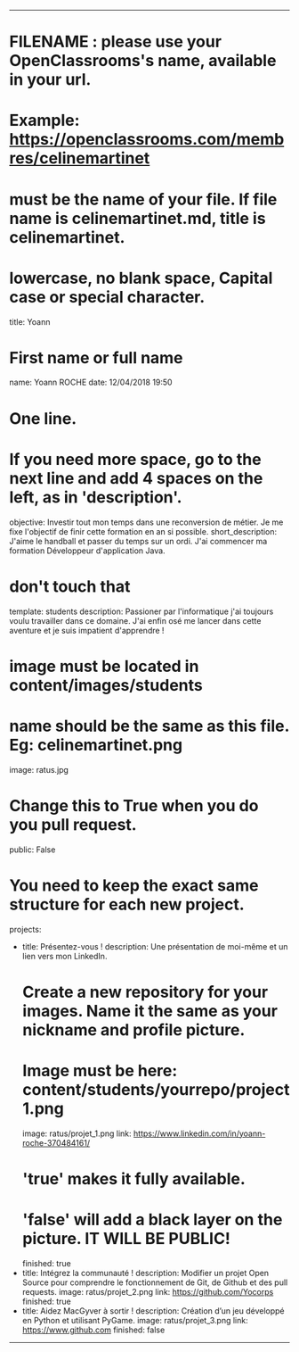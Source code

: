 ---

# FILENAME : please use your OpenClassrooms's name, available in your url.
# Example: https://openclassrooms.com/membres/celinemartinet
# must be the name of your file. If file name is celinemartinet.md, title is celinemartinet.
# lowercase, no blank space, Capital case or special character.
title: Yoann

# First name or full name
name: Yoann ROCHE
date: 12/04/2018 19:50

# One line.
# If you need more space, go to the next line and add 4 spaces on the left, as in 'description'.
objective: Investir tout mon temps dans une reconversion de métier. Je me fixe l'objectif de finir cette formation en an si possible.
short_description:  J'aime le handball et passer du temps sur un ordi. J'ai commencer ma formation Développeur d'application Java.

# don't touch that
template: students
description:
    Passioner par l'informatique j'ai toujours voulu travailler dans ce domaine.
	J'ai enfin osé me lancer dans cette aventure et je suis impatient d'apprendre !

# image must be located in content/images/students
# name should be the same as this file. Eg: celinemartinet.png
image: ratus.jpg

# Change this to True when you do you pull request.
public: False

# You need to keep the exact same structure for each new project.
projects:
  - title: Présentez-vous !
    description: Une présentation de moi-même et un lien vers mon LinkedIn.
    # Create a new repository for your images. Name it the same as your nickname and profile picture.
    # Image must be here: content/students/yourrepo/project1.png
    image: ratus/projet_1.png
    link: https://www.linkedin.com/in/yoann-roche-370484161/
    # 'true' makes it fully available.
    # 'false' will add a black layer on the picture. IT WILL BE PUBLIC!
    finished: true
  - title: Intégrez la communauté !
    description: Modifier un projet Open Source pour comprendre le fonctionnement de Git, de Github et des pull requests. 
    image: ratus/projet_2.png
    link: https://github.com/Yocorps
    finished: true
  - title: Aidez MacGyver à sortir !
    description: Création d’un jeu développé en Python et utilisant PyGame.
    image: ratus/projet_3.png
    link: https://www.github.com
    finished: false
---